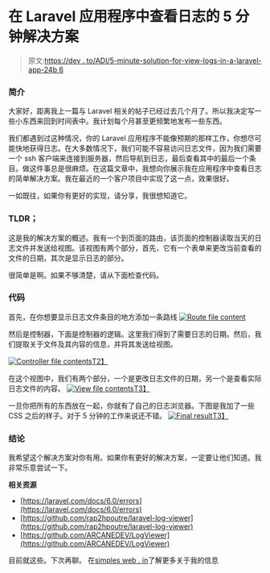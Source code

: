 # 在 Laravel 应用程序中查看日志的 5 分钟解决方案

> 原文:[https://dev . to/ADI/5-minute-solution-for-view-logs-in-a-laravel-app-24b 6](https://dev.to/adi/5-minute-solution-for-viewing-logs-in-a-laravel-app-24b6)

### [](#introduction)简介

大家好，距离我上一篇与 Laravel 相关的帖子已经过去几个月了。所以我决定写一些小东西来回到时间表中。我计划每个月甚至更频繁地发布一些东西。

我们都遇到过这种情况，你的 Laravel 应用程序不能像预期的那样工作，你想尽可能快地获得日志。在大多数情况下，我们可能不容易访问日志文件，因为我们需要一个 ssh 客户端来连接到服务器，然后导航到日志，最后查看其中的最后一个条目。做这件事总是很麻烦。在这篇文章中，我想向你展示我在应用程序中查看日志的简单解决方案。我在最近的一个客户项目中实现了这一点，效果很好。

一如既往，如果你有更好的实现，请分享，我很想知道它。

### TLDR；

这是我的解决方案的概述。我有一个到页面的路由，该页面的控制器读取当天的日志文件并发送给视图。该视图有两个部分，首先，它有一个表单来更改当前查看的文件的日期，其次是显示日志的部分。

很简单是啊。如果不够清楚，请从下面检查代码。

### [](#code)代码

首先，在你想要显示日志文件条目的地方添加一条路线
[![Route file content](../Images/b8c55f9cc84930204ac75abf2037b27f.png)](https://res.cloudinary.com/practicaldev/image/fetch/s--TzLgWgnj--/c_limit%2Cf_auto%2Cfl_progressive%2Cq_auto%2Cw_880/https://i.imgur.com/hZ22Hcy.png)

然后是控制器，下面是控制器的逻辑。这里我们得到了需要日志的日期。然后，我们提取关于文件及其内容的信息，并将其发送给视图。

[![Controller file contents](../Images/2e2ec4d2f73edba3d55bd21e3561e460.png)T2】](https://res.cloudinary.com/practicaldev/image/fetch/s--ESKrFc_3--/c_limit%2Cf_auto%2Cfl_progressive%2Cq_auto%2Cw_880/https://i.imgur.com/TDQp1QZ.png)

在这个视图中，我们有两个部分，一个是更改日志文件的日期，另一个是查看实际日志文件的内容。
[![View file contents](../Images/ca9b801b48890c7c83fc78d0c5e36ccf.png)T3】](https://res.cloudinary.com/practicaldev/image/fetch/s--B-GGAFpP--/c_limit%2Cf_auto%2Cfl_progressive%2Cq_auto%2Cw_880/https://i.imgur.com/AgfUdSi.png)

一旦你把所有的东西放在一起，你就有了自己的日志浏览器。下图是我加了一些 CSS 之后的样子。对于 5 分钟的工作来说还不错。
[![Final result](../Images/93c7d38bad38b98136e95a890c67216c.png)T3】](https://res.cloudinary.com/practicaldev/image/fetch/s--_cy2mvLU--/c_limit%2Cf_auto%2Cfl_progressive%2Cq_auto%2Cw_880/https://i.imgur.com/UhphURe.png)

### [](#conclusion)结论

我希望这个解决方案对你有用。如果你有更好的解决方案，一定要让他们知道。我非常乐意尝试一下。

**相关资源**

*   [https://laravel.com/docs/6.0/errors](https://laravel.com/docs/6.0/errors)
*   [https://github.com/rap2hpoutre/laravel-log-viewer](https://github.com/rap2hpoutre/laravel-log-viewer)
*   [https://github.com/ARCANEDEV/LogViewer](https://github.com/ARCANEDEV/LogViewer)

目前就这些。下次再聊。
在[simples web . in](https://simplestweb.in/?utm_campaign=LCJobs-launch-article)了解更多关于我的信息